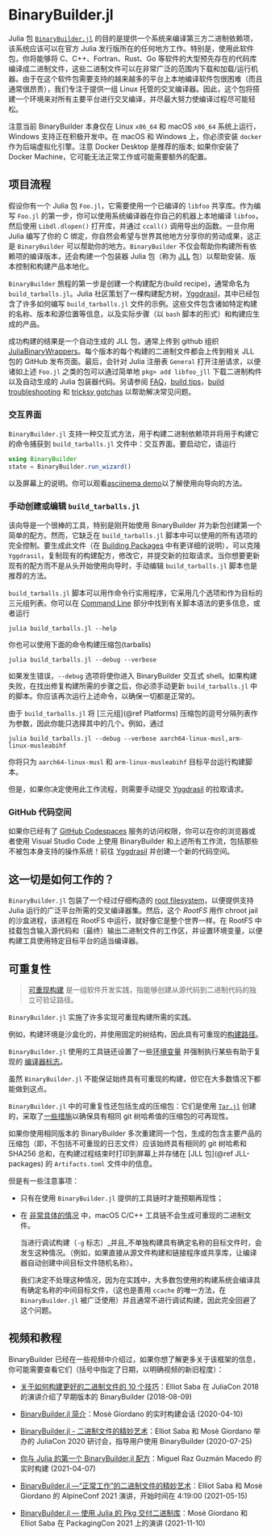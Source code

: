 
# BinaryBuilder.jl
Julia 包 [`BinaryBuilder.jl`](https://github.com/JuliaPackaging/BinaryBuilder.jl) 的目的是提供一个系统来编译第三方二进制依赖项，该系统应该可以在官方 Julia 发行版所在的任何地方工作。特别是，使用此软件包，你将能够将 C、C++、Fortran、Rust、Go 等软件的大型预先存在的代码库编译成二进制文件，这些二进制文件可以在非常广泛的范围内下载和加载/运行机器。由于在这个软件包需要支持的越来越多的平台上本地编译软件包很困难（而且通常很昂贵），我们专注于提供一组 Linux 托管的交叉编译器。因此，这个包将搭建一个环境来对所有主要平台进行交叉编译，并尽最大努力使编译过程尽可能轻松。

注意当前 BinaryBuilder 本身仅在 Linux `x86_64` 和 macOS `x86_64` 系统上运行，Windows 支持正在积极开发中。在 macOS 和 Windows 上，你必须安装 `docker` 作为后端虚拟化引擎。注意 Docker Desktop 是推荐的版本; 如果你安装了 Docker Machine，它可能无法正常工作或可能需要额外的配置。

## 项目流程

假设你有一个 Julia 包 `Foo.jl`，它需要使用一个已编译的 `libfoo` 共享库。作为编写 `Foo.jl` 的第一步，你可以使用系统编译器在你自己的机器上本地编译 `libfoo`，然后使用 `Libdl.dlopen()` 打开库，并通过 `ccall()` 调用导出的函数。一旦你用 Julia 编写了你的​​ C 绑定，你自然会希望与世界其他地方分享你的劳动成果，这正是 `BinaryBuilder` 可以帮助你的地方。`BinaryBuilder` 不仅会帮助你构建所有依赖项的编译版本，还会构建一个包装器 Julia 包（称为 [JLL](jll.md) 包）以帮助安装、版本控制和构建产品本地化。

`BinaryBuilder` 旅程的第一步是创建一个构建配方(build recipe)，通常命名为 `build_tarballs.jl`。Julia 社区策划了一棵构建配方树，[Yggdrasil](https://github.com/JuliaPackaging/Yggdrasil)，其中已经包含了许多如何编写 `build_tarballs.jl` 文件的示例。这些文件包含诸如特定构建的名称、版本和源位置等信息，以及实际步骤（以 `bash` 脚本的形式）和构建应生成的产品。

成功构建的结果是一个自动生成的 JLL 包，通常上传到 github 组织[JuliaBinaryWrappers](https://github.com/JuliaBinaryWrappers/)。每个版本的每个构建的二进制文件都会上传到相关 JLL 包的 GitHub 发布页面。最后，会针对  Julia 注册表 `General` 打开注册请求，以便诸如上述 `Foo.jl` 之类的包可以通过简单地 `pkg> add libfoo_jll` 下载二进制构件以及自动生成的 Julia 包装器代码。另请参阅 [FAQ](FAQ.md)，[build tips](build_tips.md)，[build troubleshooting](troubleshooting.md) 和 [tricksy gotchas](tricksy_gotchas.md) 以帮助解决常见问题。

### 交互界面

`BinaryBuilder.jl` 支持一种交互式方法，用于构建二进制依赖项并将用于构建它的命令捕获到 `build_tarballs.jl` 文件中：交互界面。要启动它，请运行

```julia
using BinaryBuilder
state = BinaryBuilder.run_wizard()
```

以及屏幕上的说明。你可以观看[asciinema demo](https://asciinema.org/a/304105)以了解使用向导向的方法。

### 手动创建或编辑 `build_tarballs.jl`

该向导是一个很棒的工具，特别是刚开始使用 BinaryBuilder 并为新包创建第一个简单的配方。然而，它缺乏在 `build_tarballs.jl` 脚本中可以使用的所有选项的完全控制。要生成此文件（在 [Building Packages](building.md) 中有更详细的说明），可以克隆 `Yggdrasil`，复制现有的构建配方，修改它，并提交新的拉取请求。当你想要更新现有的配方而不是从头开始使用向导时，手动编辑 `build_tarballs.jl` 脚本也是推荐的方法。

`build_tarballs.jl` 脚本可以用作命令行实用程序，它采用几个选项和作为目标的三元组列表。你可以在 [Command Line](@ref) 部分中找到有关脚本语法的更多信息，或者运行

```
julia build_tarballs.jl --help
```

你也可以使用下面的命令构建压缩包(tarballs)

```
julia build_tarballs.jl --debug --verbose
```


如果发生错误，`--debug` 选项将使你进入 BinaryBuilder 交互式 shell。如果构建失败，在找出修复构建所需的步骤之后，你必须手动更新 `build_tarballs.jl` 中的脚本。你应该再次运行上述命令，以确保一切都是正常的。

由于 `build_tarballs.jl` 将 [三元组](@ref Platforms) 压缩包的逗号分隔列表作为参数，因此你能只选择其中的几个。例如，通过

```
julia build_tarballs.jl --debug --verbose aarch64-linux-musl,arm-linux-musleabihf
```

你将只为 `aarch64-linux-musl` 和 `arm-linux-musleabihf` 目标平台运行构建脚本。

但是，如果你决定使用此工作流程，则需要手动提交 [Yggdrasil](https://github.com/JuliaPackaging/Yggdrasil/) 的拉取请求。

### GitHub 代码空间

如果你已经有了 [GitHub Codespaces](https://github.com/features/codespaces) 服务的访问权限，你可以在你的浏览器或者使用 Visual Studio Code 上使用 BinaryBuilder 和上述所有工作流，包括那些不被包本身支持的操作系统！前往 [Yggdrasil](https://github.com/JuliaPackaging/Yggdrasil/) 并创建一个新的代码空间。

## 这一切是如何工作的？

`BinaryBuilder.jl` 包装了一个经过仔细构造的 [root filesystem](rootfs.md)，以便提供支持 Julia 运行的广泛平台所需的交叉编译器集。然后，这个 _RootFS_ 用作 chroot jail 的沙盒进程，该进程在 RootFS 中运行，就好像它是整个世界一样。在 RootFS 中挂载包含输入源代码和（最终）输出二进制文件的工作区，并设置环境变量，以便构建工具使用特定目标平台的适当编译器。


## 可重复性

> [可重现构建](https://reproducible-builds.org/) 是一组软件开发实践，指能够创建从源代码到二进制代码的独立可验证路径。

`BinaryBuilder.jl` 实施了许多实现可重现构建所需的实践。

例如，构建环境是沙盒化的，并使用固定的树结构，因此具有可重现的[构建路径](https://reproducible-builds.org/docs/build-path/)。

`BinaryBuilder.jl` 使用的工具链还设置了一些[环境变量](https://reproducible-builds.org/docs/source-date-epoch/) 并强制执行某些有助于复现的 [编译器标志](https://reproducible-builds.org/docs/randomness/)。

虽然 `BinaryBuilder.jl` 不能保证始终具有可重现的构建，但它在大多数情况下都能做到这点。

`BinaryBuilder.jl` 中的可重复性还包括生成的压缩包：它们是使用 [`Tar.jl`](https://github.com/JuliaIO/Tar.jl) 创建的，采取了[一些措施](https://github.com/JuliaIO/Tar.jl/blob/1de4f92dc1ba4de4b54ac5279ec1d84fb15948f6/README.md#reproducibility)以确保具有相同 git 树哈希值的压缩包的可再现性。

如果你使用相同版本的 BinaryBuilder 多次重建同一个包，生成的包含主要产品的压缩包（即，不包括不可重现的日志文件）应该始终具有相同的 git 树哈希和 SHA256 总和，在构建过程结束时打印到屏幕上并存储在 [JLL 包](@ref JLL-packages) 的 `Artifacts.toml` 文件中的信息。

但是有一些注意事项：

* 只有在使用 `BinaryBuilder.jl` 提供的工具链时才能预期再现性；

* 在 [非常具体的情况](https://github.com/JuliaPackaging/BinaryBuilder.jl/issues/1230) 中，macOS C/C++ 工具链不会生成可重现的二进制文件。

  当进行调试构建（`-g` 标志）_并且_不单独构建具有确定名称的目标文件时，会发生这种情况。（例如，如果直接从源文件构建和链接程序或共享库，让编译器自动创建中间目标文件随机名称）。

  我们决定不处理这种情况，因为在实践中，大多数包使用的构建系统会编译具有确定名称的中间目标文件，（这也是善用 `ccache` 的唯一方法，在 `BinaryBuilder.jl` 被广泛使用）并且通常不进行调试构建，因此完全回避了这个问题。

## 视频和教程

BinaryBuilder 已经在一些视频中介绍过，如果你想了解更多关于该框架的信息，你可能需要查看它们（括号中指定了日期，以明确视频的新旧程度）：


* [关于如何构建更好的二进制文件的 10 个技巧](https://www.youtube.com/watch?v=2e0PBGSaQaI)：Elliot Saba 在 JuliaCon 2018 的演讲介绍了早期版本的 BinaryBuilder (2018-08-09)

* [BinaryBuilder.jl 简介](https://www.youtube.com/watch?v=d_h8C4iCzno)：Mosè Giordano 的实时构建会话 (2020-04-10)

* [BinaryBuilder.jl - 二进制文件的精妙艺术](https://www.youtube.com/watch?v=3IyXsBwqll8)：Elliot Saba 和 Mosè Giordano 举办的 JuliaCon 2020 研讨会，指导用户使用 BinaryBuilder (2020-07-25)

* [你与 Julia 的第一个 BinaryBuilder.jl 配方](https://www.youtube.com/watch?v=7fkNcdbt4dg)：Miguel Raz Guzmán Macedo 的实时构建 (2021-04-07)

* [BinaryBuilder.jl —“正常工作”的二进制文件的精妙艺术](https://bbb.dereferenced.org/playback/presentation/2.3/75a49eebcb63d6fee8c55417ea7cc51768d86f3d-1621065511930)：Elliot Saba 和 Mosè Giordano 的 AlpineConf 2021 演讲，开始时间在 4:19:00 (2021-05-15)


* [BinaryBuilder.jl — 使用 Julia 的 Pkg 交付二进制库](https://www.youtube.com/watch?v=S__x3K31qnE)：Mosè Giordano 和 Elliot Saba 在 PackagingCon 2021 上的演讲 (2021-11-10)

